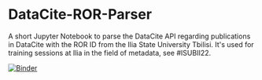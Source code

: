 # DataCite-ROR-Parser
A short Jupyter Notebook to parse the DataCite API regarding publications in DataCite with the ROR ID from the Ilia State University Tbilisi. It's used for training sessions at Ilia in the field of metadata, see #ISUBII22.

[![Binder](https://mybinder.org/badge_logo.svg)](https://mybinder.org/v2/gh/yvgrossmann/DataCite-ROR-Parser/ISU)
